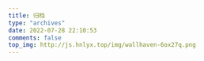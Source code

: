 ```yaml
---
title: 归档
type: "archives"
date: 2022-07-28 22:10:53
comments: false
top_img: http://js.hnlyx.top/img/wallhaven-6ox27q.png
---
```

